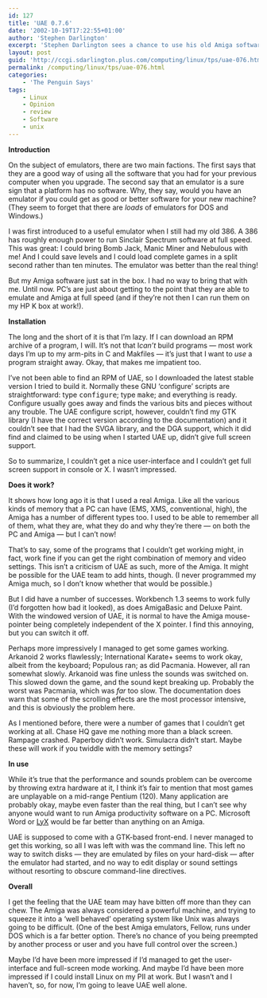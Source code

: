 ```yaml
---
id: 127
title: 'UAE 0.7.6'
date: '2002-10-19T17:22:55+01:00'
author: 'Stephen Darlington'
excerpt: 'Stephen Darlington sees a chance to use his old Amiga software with the well established Unix Amiga Emulator. '
layout: post
guid: 'http://ccgi.sdarlington.plus.com/computing/linux/tps/uae-076.html'
permalink: /computing/linux/tps/uae-076.html
categories:
    - 'The Penguin Says'
tags:
    - Linux
    - Opinion
    - review
    - Software
    - unix
---
```


**Introduction**

On the subject of emulators, there are two main factions. The first says that they are a good way of using all the software that you had for your previous computer when you upgrade. The second say that an emulator is a sure sign that a platform has no software. Why, they say, would you have an emulator if you could get as good or better software for your new machine? (They seem to forget that there are *loads* of emulators for DOS and Windows.)

I was first introduced to a useful emulator when I still had my old 386. A 386 has roughly enough power to run Sinclair Spectrum software at full speed. This was great: I could bring Bomb Jack, Manic Miner and Nebulous with me! And I could save levels and I could load complete games in a split second rather than ten minutes. The emulator was better than the real thing!

But my Amiga software just sat in the box. I had no way to bring that with me. Until now. PC’s are just about getting to the point that they are able to emulate and Amiga at full speed (and if they’re not then I can run them on my HP K box at work!).

**Installation**

The long and the short of it is that I’m lazy. If I can download an RPM archive of a program, I will. It’s not that I*can’t* build programs — most work days I’m up to my arm-pits in C and Makfiles — it’s just that I want to *use* a program straight away. Okay, that makes me impatient too.

I’ve not been able to find an RPM of UAE, so I downloaded the latest stable version I tried to build it. Normally these GNU ‘configure’ scripts are straightforward: type <tt>configure</tt>; type <tt>make</tt>; and everything is ready. Configure usually goes away and finds the various bits and pieces without any trouble. The UAE configure script, however, couldn’t find my GTK library (I have the correct version according to the documentation) and it couldn’t see that I had the SVGA library, and the DGA support, which it did find and claimed to be using when I started UAE up, didn’t give full screen support.

So to summarize, I couldn’t get a nice user-interface and I couldn’t get full screen support in console or X. I wasn’t impressed.

**Does it work?**

It shows how long ago it is that I used a real Amiga. Like all the various kinds of memory that a PC can have (EMS, XMS, conventional, high), the Amiga has a number of different types too. I used to be able to remember all of them, what they are, what they do and why they’re there — on both the PC and Amiga — but I can’t now!

That’s to say, some of the programs that I couldn’t get working might, in fact, work fine if you can get the right combination of memory and video settings. This isn’t a criticism of UAE as such, more of the Amiga. It might be possible for the UAE team to add hints, though. (I never programmed my Amiga much, so I don’t know whether that would be possible.)

But I did have a number of successes. Workbench 1.3 seems to work fully (I’d forgotten how bad it looked), as does AmigaBasic and Deluxe Paint. With the windowed version of UAE, it is normal to have the Amiga mouse-pointer being completely independent of the X pointer. I find this annoying, but you can switch it off.

Perhaps more impressively I managed to get some games working. Arkanoid 2 works flawlessly; International Karate+ seems to work okay, albeit from the keyboard; Populous ran; as did Pacmania. However, all ran somewhat slowly. Arkanoid was fine unless the sounds was switched on. This slowed down the game, and the sound kept breaking up. Probably the worst was Pacmania, which was *far* too slow. The documentation does warn that some of the scrolling effects are the most processor intensive, and this is obviously the problem here.

As I mentioned before, there were a number of games that I couldn’t get working at all. Chase HQ gave me nothing more than a black screen. Rampage crashed. Paperboy didn’t work. Simulacra didn’t start. Maybe these will work if you twiddle with the memory settings?

**In use**

While it’s true that the performance and sounds problem can be overcome by throwing extra hardware at it, I think it’s fair to mention that most games are unplayable on a mid-range Pentium (120). Many application are probably okay, maybe even faster than the real thing, but I can’t see why anyone would want to run Amiga productivity software on a PC. Microsoft Word or [LyX](http://www.zx81.org.uk/computing/linux/tps/lyx.html) would be far better than anything on an Amiga.

UAE is supposed to come with a GTK-based front-end. I never managed to get this working, so all I was left with was the command line. This left no way to switch disks — they are emulated by files on your hard-disk — after the emulator had started, and no way to edit display or sound settings without resorting to obscure command-line directives.

**Overall**

I get the feeling that the UAE team may have bitten off more than they can chew. The Amiga was always considered a powerful machine, and trying to squeeze it into a ‘well behaved’ operating system like Unix was always going to be difficult. (One of the best Amiga emulators, Fellow, runs under DOS which is a far better option. There’s no chance of you being preempted by another process or user and you have full control over the screen.)

Maybe I’d have been more impressed if I’d managed to get the user-interface and full-screen mode working. And maybe I’d have been more impressed if I could install Linux on my PII at work. But I wasn’t and I haven’t, so, for now, I’m going to leave UAE well alone.